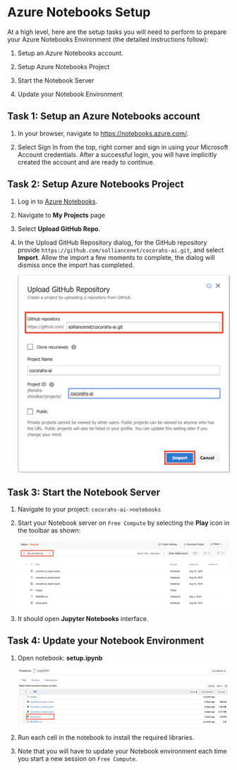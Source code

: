 # Azure Notebooks Setup

At a high level, here are the setup tasks you will need to perform to prepare your Azure Notebooks Environment (the detailed instructions follow):

1. Setup an Azure Notebooks account. 

2. Setup Azure Notebooks Project

3. Start the Notebook Server

4. Update your Notebook Environment 

## Task 1: Setup an Azure Notebooks account
1. In your browser, navigate to https://notebooks.azure.com/.

2. Select Sign In from the top, right corner and sign in using your Microsoft Account credentials. After a successful login, you will have implicitly created the account and are ready to continue.

## Task 2: Setup Azure Notebooks Project

1. Log in to [Azure Notebooks](https://notebooks.azure.com/).

2. Navigate to **My Projects** page

3. Select **Upload GitHub Repo**.

4. In the Upload GitHub Repository dialog, for the GitHub repository provide `https://github.com/solliancenet/cocorahs-ai.git`, and select **Import**. Allow the import a few moments to complete, the dialog will dismiss once the import has completed.

	![In the dialog the GitHub URL to upload the project repository is shown.](images/01.png 'Upload GitHub Repository')

## Task 3: Start the Notebook Server

1. Navigate to your project: `cocorahs-ai->notebooks`

2. Start your Notebook server on `Free Compute` by selecting the **Play** icon in the toolbar as shown:

	![The image shows the Azure Notebooks Projects page and highlights the area to select.](images/02_2.png 'Start Notebook Server')

3. It should open **Jupyter Notebooks** interface.

## Task 4: Update your Notebook Environment 

1. Open notebook: **setup.ipynb**

	![Jupyter Notebooks Interface with setup.ipynb notebook selected.](images/03.png 'Jupyter Notebooks')

2. Run each cell in the notebook to install the required libraries.

3. Note that you will have to update your Notebook environment each time you start a new session on `Free Compute`.

